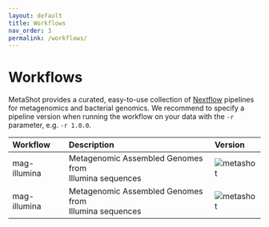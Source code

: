 ```yaml
---
layout: default
title: Workflows
nav_order: 3
permalink: /workflows/
---
```


# Workflows

MetaShot provides a curated, easy-to-use collection of [Nextflow](nextflow.io)
pipelines for metagenomics and bacterial genomics. We recommend to specify a
pipeline version when running the workflow on your data with the `-r` parameter,
e.g. `-r 1.0.0`.


| Workflow              | Description                                                             | Version                                                                                                    |
|:----------------------|:------------------------------------------------------------------------|:-----------------------------------------------------------------------------------------------------------|
| mag-illumina          | Metagenomic Assembled Genomes from<br>Illumina sequences                | ![metashot](https://img.shields.io/github/v/release/metashot/mag-illumina?sort=semver)                     |
| mag-illumina          | Metagenomic Assembled Genomes from<br>Illumina sequences                | ![metashot](https://img.shields.io/github/v/release/metashot/mag-illumina?sort=semver)                     |
